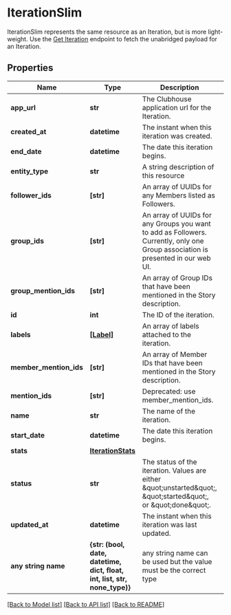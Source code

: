 # IterationSlim

IterationSlim represents the same resource as an Iteration, but is more light-weight. Use the [Get Iteration](#Get-Iteration) endpoint to fetch the unabridged payload for an Iteration. 
## Properties
Name | Type | Description | Notes
------------ | ------------- | ------------- | -------------
**app_url** | **str** | The Clubhouse application url for the Iteration. | 
**created_at** | **datetime** | The instant when this iteration was created. | 
**end_date** | **datetime** | The date this iteration begins. | 
**entity_type** | **str** | A string description of this resource | 
**follower_ids** | **[str]** | An array of UUIDs for any Members listed as Followers. | 
**group_ids** | **[str]** | An array of UUIDs for any Groups you want to add as Followers. Currently, only one Group association is presented in our web UI. | 
**group_mention_ids** | **[str]** | An array of Group IDs that have been mentioned in the Story description. | 
**id** | **int** | The ID of the iteration. | 
**labels** | [**[Label]**](Label.md) | An array of labels attached to the iteration. | 
**member_mention_ids** | **[str]** | An array of Member IDs that have been mentioned in the Story description. | 
**mention_ids** | **[str]** | Deprecated: use member_mention_ids. | 
**name** | **str** | The name of the iteration. | 
**start_date** | **datetime** | The date this iteration begins. | 
**stats** | [**IterationStats**](IterationStats.md) |  | 
**status** | **str** | The status of the iteration. Values are either \&quot;unstarted\&quot;, \&quot;started\&quot;, or \&quot;done\&quot;. | 
**updated_at** | **datetime** | The instant when this iteration was last updated. | 
**any string name** | **{str: (bool, date, datetime, dict, float, int, list, str, none_type)}** | any string name can be used but the value must be the correct type | [optional]

[[Back to Model list]](../README.md#documentation-for-models) [[Back to API list]](../README.md#documentation-for-api-endpoints) [[Back to README]](../README.md)


